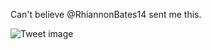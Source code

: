 Can't believe @RhiannonBates14 sent me this.


![Tweet image](/asset/crosspoast/E8YeUprVcBUuAyL.jpg)

